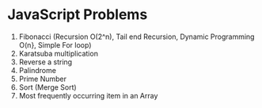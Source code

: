 # JavaScript Problems
1. Fibonacci (Recursion O(2^n), Tail end Recursion, Dynamic Programming O(n}, Simple For loop)
2. Karatsuba multiplication
3. Reverse a string
4. Palindrome
5. Prime Number
6. Sort (Merge Sort)
7. Most frequently occurring item in an Array


